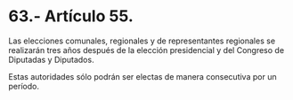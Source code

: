 # 63.- Artículo 55.

Las elecciones comunales, regionales y de representantes regionales se realizarán tres años después de la elección presidencial y del Congreso de Diputadas y Diputados.&#x20;

Estas autoridades sólo podrán ser electas de manera consecutiva por un período.
